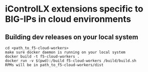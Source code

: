 # iControlLX extensions specific to BIG-IPs in cloud environments

## Building dev releases on your local system
    cd <path_to_f5-cloud-workers>
    make sure docker daemon is running on your local system
    docker build -t f5-cloud-workers .
    docker run -v $(pwd):/build f5-cloud-workers /build/build.sh
    RPMs will be in path_to_f5-cloud-workers/dist
